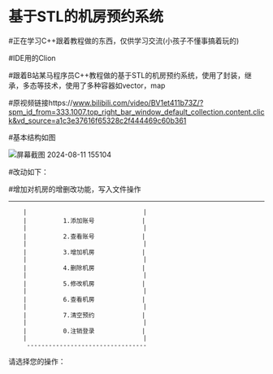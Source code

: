 # 基于STL的机房预约系统


#正在学习C++跟着教程做的东西，仅供学习交流(小孩子不懂事搞着玩的)


#IDE用的Clion


#跟着B站某马程序员C++教程做的基于STL的机房预约系统，使用了封装，继承，多态等技术，使用了多种容器如vector，map


#原视频链接https://www.bilibili.com/video/BV1et411b73Z/?spm_id_from=333.1007.top_right_bar_window_default_collection.content.click&vd_source=a1c3e37616f65328c2f444469c60b361


#基本结构如图


![屏幕截图 2024-08-11 155104](https://github.com/user-attachments/assets/728a66e9-609d-4ca8-b1d7-20a6905bc762)


#改动如下：


#增加对机房的增删改功能，写入文件操作

   ---------------------------------
		|                                |
		|          1.添加账号             |
		|                                |
		|          2.查看账号             |
		|                                |
		|          3.增加机房             |
		|                                |
		|          4.删除机房             |
		|                                |
		|          5.修改机房             |
		|                                |
		|          6.查看机房             |
		|                                |
		|          7.清空预约             |
		|                                |
		|          0.注销登录             |
		|                                |
		 ---------------------------------
请选择您的操作： 
